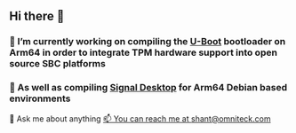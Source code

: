## Hi there 👋

### 🔭 I’m currently working on compiling the [U-Boot](https://github.com/0mniteck/u-boot) bootloader on Arm64 in order to integrate TPM hardware support into open source SBC platforms

### 🔭 As well as compiling [Signal Desktop](https://github.com/0mniteck/Signal-Desktop-Mobian) for Arm64 Debian based environments


💬 Ask me about anything
[📫 You can reach me at shant@omniteck.com](shant@omniteck.com)

<!--
**0mniteck/0mniteck** is a ✨ _special_ ✨ repository because its `README.md` (this file) appears on your GitHub profile.

Here are some ideas to get you started:

- 
- 🌱 I’m currently learning ...
- 👯 I’m looking to collaborate on ...
- 🤔 I’m looking for help with ...
- : ...
- 😄 Pronouns: ...
- ⚡ Fun fact: ...
-->
